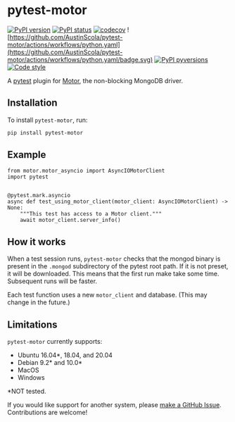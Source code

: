 # pytest-motor

[![PyPI version](https://img.shields.io/pypi/v/pytest-motor.svg)](https://pypi.org/project/pytest-motor/)
[![PyPI status](https://img.shields.io/pypi/status/pytest-motor.svg)](https://pypi.python.org/pypi/pytest-motor/)
[![codecov](https://codecov.io/gh/AustinScola/pytest-motor/branch/master/graph/badge.svg)](https://codecov.io/gh/AustinScola/pytest-motor)
![https://github.com/AustinScola/pytest-motor/actions/workflows/python.yaml](https://github.com/AustinScola/pytest-motor/actions/workflows/python.yaml/badge.svg)
[![PyPI pyversions](https://img.shields.io/pypi/pyversions/pytest-motor.svg)](https://pypi.python.org/pypi/pytest-motor/)
[![Code style](https://img.shields.io/badge/code%20style-yapf-blue.svg)](https://github.com/google/yapf)


A [pytest][1] plugin for [Motor][2], the non-blocking MongoDB driver.

## Installation

To install `pytest-motor`, run:

```bash
pip install pytest-motor
```

## Example

```python3
from motor.motor_asyncio import AsyncIOMotorClient
import pytest


@pytest.mark.asyncio
async def test_using_motor_client(motor_client: AsyncIOMotorClient) -> None:
    """This test has access to a Motor client."""
    await motor_client.server_info()
```

## How it works

When a test session runs, `pytest-motor` checks that the mongod binary is present in the
`.mongod` subdirectory of the pytest root path. If it is not preset, it will be downloaded. This
means that the first run make take some time. Subsequent runs will be faster.

Each test function uses a new `motor_client` and database. (This may change in the future.)

## Limitations

`pytest-motor` currently supports:

- Ubuntu 16.04*, 18.04, and 20.04
- Debian 9.2* and 10.0*
- MacOS
- Windows

*NOT tested.

If you would like support for another system, please [make a GitHub Issue][3]. Contributions are
welcome!

[1]: https://docs.pytest.org/en/latest/
[2]: https://github.com/mongodb/motor/
[3]: https://github.com/AustinScola/pytest-motor/issues/new
